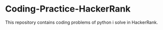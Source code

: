 # Coding-Practice-HackerRank
This repository contains coding problems of python i solve in HackerRank.
